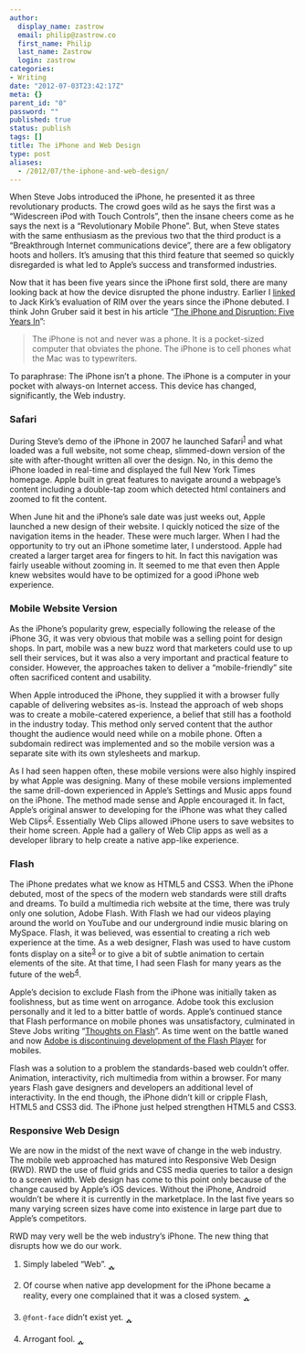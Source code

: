 ```yaml
---
author:
  display_name: zastrow
  email: philip@zastrow.co
  first_name: Philip
  last_name: Zastrow
  login: zastrow
categories:
- Writing
date: "2012-07-03T23:42:17Z"
meta: {}
parent_id: "0"
password: ""
published: true
status: publish
tags: []
title: The iPhone and Web Design
type: post
aliases:
  - /2012/07/the-iphone-and-web-design/
---
```

<p>When Steve Jobs introduced the iPhone, he presented it as three revolutionary products. The crowd goes wild as he says the first was a “Widescreen iPod with Touch Controls”, then the insane cheers come as he says the next is a “Revolutionary Mobile Phone”. But, when Steve states with the same enthusiasm as the previous two that the third product is a “Breakthrough Internet communications device”, there are a few obligatory hoots and hollers. It’s amusing that this third feature that seemed so quickly disregarded is what led to Apple’s success and transformed industries.</p>
<p>Now that it has been five years since the iPhone first sold, there are many looking back at how the device disrupted the phone industry. Earlier I <a href="http://phanza.com/2012/07/03/they-werent-competing-with-a-phone">linked</a> to Jack Kirk’s evaluation of RIM over the years since the iPhone debuted. I think John Gruber said it best in his article “<a href="http://daringfireball.net/2012/07/iphone_disruption_five_years_in">The iPhone and Disruption: Five Years In</a>”:</p>
<blockquote>
<p>The iPhone is not and never was a phone. It is a pocket-sized computer that obviates the phone. The iPhone is to cell phones what the Mac was to typewriters.</p>
</blockquote>
<p>To paraphrase: The iPhone isn’t a phone. The iPhone is a computer in your pocket with always-on Internet access. This device has changed, significantly, the Web industry.</p>
<h3 id="safari">Safari</h3>
<p>During Steve’s demo of the iPhone in 2007 he launched Safari<sup id="fnref:1"><a href="#fn:1" class="footnote">1</a></sup> and what loaded was a full website, not some cheap, slimmed-down version of the site with after-thought written all over the design. No, in this demo the iPhone loaded in real-time and displayed the full New York Times homepage. Apple built in great features to navigate around a webpage’s content including a double-tap zoom which detected html containers and zoomed to fit the content.</p>
<p>When June hit and the iPhone’s sale date was just weeks out, Apple launched a new design of their website. I quickly noticed the size of the navigation items in the header. These were much larger. When I had the opportunity to try out an iPhone sometime later, I understood. Apple had created a larger target area for fingers to hit. In fact this navigation was fairly useable without zooming in. It seemed to me that even then Apple knew websites would have to be optimized for a good iPhone web experience.</p>
<h3 id="mobile-website-version">Mobile Website Version</h3>
<p>As the iPhone’s popularity grew, especially following the release of the iPhone 3G, it was very obvious that mobile was a selling point for design shops. In part, mobile was a new buzz word that marketers could use to up sell their services, but it was also a very important and practical feature to consider. However, the approaches taken to deliver a “mobile-friendly” site often sacrificed content and usability.</p>
<p>When Apple introduced the iPhone, they supplied it with a browser fully capable of delivering websites as-is. Instead the approach of web shops was to create a mobile-catered experience, a belief that still has a foothold in the industry today. This method only served content that the author thought the audience would need while on a mobile phone. Often a subdomain redirect was implemented and so the mobile version was a separate site with its own stylesheets and markup.</p>
<p>As I had seen happen often, these mobile versions were also highly inspired by what Apple was designing. Many of these mobile versions implemented the same drill-down experienced in Apple’s Settings and Music apps found on the iPhone. The method made sense and Apple encouraged it. In fact, Apple’s original answer to developing for the iPhone was what they called Web Clips<sup id="fnref:2"><a href="#fn:2" class="footnote">2</a></sup>. Essentially Web Clips allowed iPhone users to save websites to their home screen. Apple had a gallery of Web Clip apps as well as a developer library to help create a native app-like experience.</p>
<h3 id="flash">Flash</h3>
<p>The iPhone predates what we know as HTML5 and CSS3. When the iPhone debuted, most of the specs of the modern web standards were still drafts and dreams. To build a multimedia rich website at the time, there was truly only one solution, Adobe Flash. With Flash we had our videos playing around the world on YouTube and our underground indie music blaring on MySpace. Flash, it was believed, was essential to creating a rich web experience at the time. As a web designer, Flash was used to have custom fonts display on a site<sup id="fnref:3"><a href="#fn:3" class="footnote">3</a></sup> or to give a bit of subtle animation to certain elements of the site. At that time, I had seen Flash for many years as the future of the web<sup id="fnref:4"><a href="#fn:4" class="footnote">4</a></sup>.</p>
<p>Apple’s decision to exclude Flash from the iPhone was initially taken as foolishness, but as time went on arrogance. Adobe took this exclusion personally and it led to a bitter battle of words. Apple’s continued stance that Flash performance on mobile phones was unsatisfactory, culminated in Steve Jobs writing “<a href="http://www.apple.com/hotnews/thoughts-on-flash/">Thoughts on Flash</a>”. As time went on the battle waned and now <a href="http://blogs.adobe.com/flashplayer/2012/06/flash-player-and-android-update.html">Adobe is discontinuing development of the Flash Player</a> for mobiles.</p>
<p>Flash was a solution to a problem the standards-based web couldn’t offer. Animation, interactivity, rich multimedia from within a browser. For many years Flash gave designers and developers an additional level of interactivity. In the end though, the iPhone didn’t kill or cripple Flash, HTML5 and CSS3 did. The iPhone just helped strengthen HTML5 and CSS3.</p>
<h3 id="responsive-web-design">Responsive Web Design</h3>
<p>We are now in the midst of the next wave of change in the web industry. The mobile web approached has matured into Responsive Web Design (RWD). RWD the use of fluid grids and CSS media queries to tailor a design to a screen width. Web design has come to this point only because of the change caused by Apple’s iOS devices. Without the iPhone, Android wouldn’t be where it is currently in the marketplace. In the last five years so many varying screen sizes have come into existence in large part due to Apple’s competitors.</p>
<p>RWD may very well be the web industry’s iPhone. The new thing that disrupts how we do our work.</p>
<div class="footnotes">
<ol>
<li id="fn:1">
<p>Simply labeled “Web”.&nbsp;<a href="#fnref:1" class="reversefootnote">&#129173;</a></p>
</li>
<li id="fn:2">
<p>Of course when native app development for the iPhone became  a reality, every one complained that it was a closed system.&nbsp;<a href="#fnref:2" class="reversefootnote">&#129173;</a></p>
</li>
<li id="fn:3">
<p><code class="highlighter-rouge">@font-face</code> didn’t exist yet.&nbsp;<a href="#fnref:3" class="reversefootnote">&#129173;</a></p>
</li>
<li id="fn:4">
<p>Arrogant fool.&nbsp;<a href="#fnref:4" class="reversefootnote">&#129173;</a></p>
</li>
</ol>
</div>
